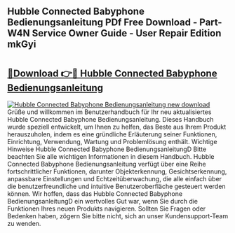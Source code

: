 ## Hubble Connected Babyphone Bedienungsanleitung PDf Free Download - Part-W4N Service Owner Guide - User Repair Edition mkGyi

# <h2><a href="http://df46og.blite.top/?on=Hubble+Connected+Babyphone+Bedienungsanleitung">🔗Download 👉🔴 Hubble Connected Babyphone Bedienungsanleitung</a></h2>

[![Hubble Connected Babyphone Bedienungsanleitung new download](https://i.imgur.com/lujVjoI.png)](http://df46og.blite.top/?on=Hubble+Connected+Babyphone+Bedienungsanleitung)
Grüße und willkommen im Benutzerhandbuch für Ihr neu aktualisiertes Hubble Connected Babyphone Bedienungsanleitung. Dieses Handbuch wurde speziell entwickelt, um Ihnen zu helfen, das Beste aus Ihrem Produkt herauszuholen, indem es eine gründliche Erläuterung seiner Funktionen, Einrichtung, Verwendung, Wartung und Problemlösung enthält. Wichtige Hinweise Hubble Connected Babyphone BedienungsanleitungD Bitte beachten Sie alle wichtigen Informationen in diesem Handbuch. Hubble Connected Babyphone Bedienungsanleitung verfügt über eine Reihe fortschrittlicher Funktionen, darunter Objekterkennung, Gesichtserkennung, anpassbare Einstellungen und Echtzeitüberwachung, die alle einfach über die benutzerfreundliche und intuitive Benutzeroberfläche gesteuert werden können. Wir hoffen, dass das Hubble Connected Babyphone BedienungsanleitungD ein wertvolles Gut war, wenn Sie durch die Funktionen Ihres neuen Produkts navigieren. Sollten Sie Fragen oder Bedenken haben, zögern Sie bitte nicht, sich an unser Kundensupport-Team zu wenden.
